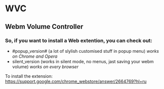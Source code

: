 # WVC
## Webm Volume Controller
### So, if you want to install a Web extention, you can check out:
- #popup_version# (a lot of slylish customised stuff in popup menu) *works on Chrome and Opera*
- silent_version (works in silent mode, no menus, jast saving your webm volume) *works on every browser*

To install the extension:
https://support.google.com/chrome_webstore/answer/2664769?hl=ru

